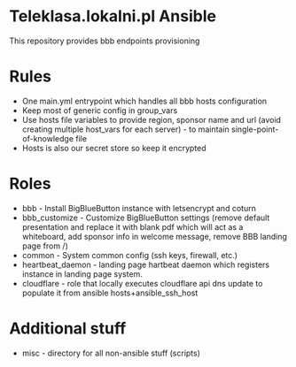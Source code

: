 Teleklasa.lokalni.pl Ansible
============================

This repository provides bbb endpoints provisioning

Rules
=====

* One main.yml entrypoint which handles all bbb hosts configuration
* Keep most of generic config in group_vars
* Use hosts file variables to provide region, sponsor name and url (avoid creating multiple host_vars for each server) - to maintain single-point-of-knowledge file
* Hosts is also our secret store so keep it encrypted

Roles
=====
* bbb - Install BigBlueButton instance with letsencrypt and coturn
* bbb_customize - Customize BigBlueButton settings (remove default presentation and replace it with blank pdf which will act as a whiteboard, add sponsor info in welcome message, remove BBB landing page from /)
* common - System common config (ssh keys, firewall, etc.)
* heartbeat_daemon - landing page hartbeat daemon which registers instance in landing page system.
* cloudflare - role that locally executes cloudflare api dns update to populate it from ansible hosts+ansible_ssh_host

Additional stuff
================
* misc - directory for all non-ansible stuff (scripts)

